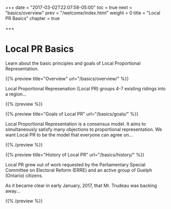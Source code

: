 +++
date = "2017-03-02T22:07:58-05:00"
toc = true
next = "basics/overview"
prev = "/welcome/index.html"
weight = 0
title = "Local PR Basics"
chapter = true

+++

# Local PR Basics

Learn about the basic principles and goals of Local Proportional Representation.


{{% preview title="Overview" url="/basics/overview/" %}}

Local Proportional Represenation (Local PR) groups 4-7 existing ridings into a region...

{{% /preview %}}


{{% preview title="Goals of Local PR" url="/basics/goals/" %}}

Local Proportional Representation is a consensus model.  It aims to 
simultaneously satisfy many objections to proportional representation.
We want Local PR to be the model that everyone can agree on...

{{% /preview %}}


{{% preview title="History of Local PR" url="/basics/history/" %}}

Local PR grew out of work requested by the Parliamentary Special Committee on 
Electoral Reform (ERRE) and an active group of Guelph (Ontario) citizens.

As it became clear in early January, 2017, that Mr. Trudeau was backing away...

{{% /preview %}}

